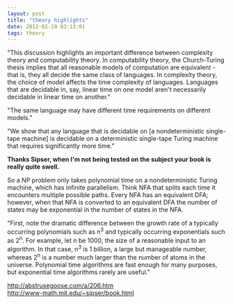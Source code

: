 ```yaml
---
layout: post
title: "theory highlights"
date: 2012-02-19 03:13:01
tags: theory
---
```


<p>
"This discussion highlights an important difference between complexity theory and computability theory. In computability theory, the Church-Turing thesis implies that all reasonable models of computation are equivalent - that is, they all decide the same class of languages. In complexity theory, the choice of model affects the time complexity of languages. Languages that are decidable in, say, linear time on one model aren't necessarily decidable in linear time on another."
</p>

<p>
 "The same language may have different time requirements on different models."
</p>

<p>
"We show that any language that is decidable on [a nondeterministic single-tape machine] is decidable on a deterministic single-tape Turing machine that requires significantly more time."
</p>

<p>
<b>
Thanks Sipser, when I'm not being tested on the subject your book is really quite swell.
</b>
</p>

<p>
So a NP problem only takes polynomial time on a nondeterministic Turing machine, which has infinite parallelism. Think NFA that splits each time it encounters multiple possible paths. Every NFA has an equivalent DFA; however, when that NFA is converted to an equivalent DFA the number of states may be exponential in the number of states in the NFA.
</p>


<p>
"First, note the dramatic difference between the growth rate of a typically occurring polynomials such as n<sup>3</sup> and typically occurring exponentials such as 2<sup>n</sup>. For example, let n be 1000, the size of a reasonable input to an algorithm. In that case, n<sup>3</sup> is 1 billion, a large but manageable number, whereas 2<sup>n</sup> is a number much larger than the number of atoms in the universe. Polynomial time algorithms are fast enough for many purposes, but exponential time algorithms rarely are useful."
</p>

<p>
<a href="http://abstrusegoose.com/a/206.htm">http://abstrusegoose.com/a/206.htm</a><br />
<a href="http://www-math.mit.edu/~sipser/book.html">http://www-math.mit.edu/~sipser/book.html</a>
</p>
